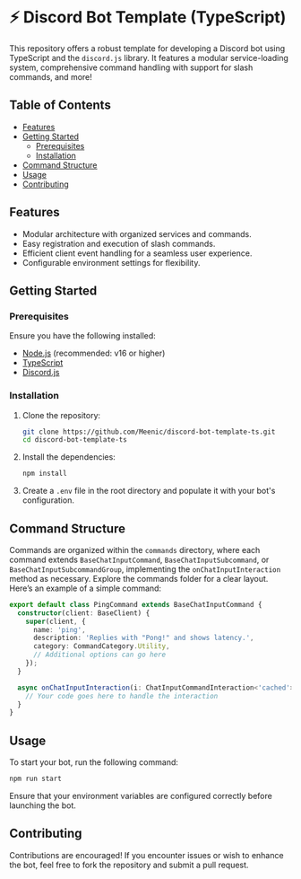 # ⚡ Discord Bot Template (TypeScript)

This repository offers a robust template for developing a Discord bot using TypeScript and the `discord.js` library. It features a modular service-loading system, comprehensive command handling with support for slash commands, and more!

## Table of Contents

- [Features](#features)
- [Getting Started](#getting-started)
  - [Prerequisites](#prerequisites)
  - [Installation](#installation)
- [Command Structure](#command-structure)
- [Usage](#usage)
- [Contributing](#contributing)

## Features

- Modular architecture with organized services and commands.
- Easy registration and execution of slash commands.
- Efficient client event handling for a seamless user experience.
- Configurable environment settings for flexibility.

## Getting Started

### Prerequisites

Ensure you have the following installed:

- [Node.js](https://nodejs.org/) (recommended: v16 or higher)
- [TypeScript](https://www.typescriptlang.org/)
- [Discord.js](https://discord.js.org/)

### Installation

1. Clone the repository:

   ```bash
   git clone https://github.com/Meenic/discord-bot-template-ts.git
   cd discord-bot-template-ts
   ```

2. Install the dependencies:

   ```bash
   npm install
   ```

3. Create a `.env` file in the root directory and populate it with your bot's configuration.

## Command Structure

Commands are organized within the `commands` directory, where each command extends `BaseChatInputCommand`, `BaseChatInputSubcommand`, or `BaseChatInputSubcommandGroup`, implementing the `onChatInputInteraction` method as necessary. Explore the commands folder for a clear layout. Here’s an example of a simple command:

```typescript
export default class PingCommand extends BaseChatInputCommand {
  constructor(client: BaseClient) {
    super(client, {
      name: 'ping',
      description: 'Replies with "Pong!" and shows latency.',
      category: CommandCategory.Utility,
      // Additional options can go here
    });
  }

  async onChatInputInteraction(i: ChatInputCommandInteraction<'cached'>): Promise<void> {
    // Your code goes here to handle the interaction
  }
}
```

## Usage

To start your bot, run the following command:

```bash
npm run start
```

Ensure that your environment variables are configured correctly before launching the bot.

## Contributing

Contributions are encouraged! If you encounter issues or wish to enhance the bot, feel free to fork the repository and submit a pull request.
